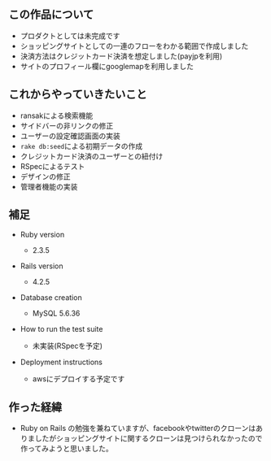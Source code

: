 この作品について
---
* プロダクトとしては未完成です
* ショッピングサイトとしての一連のフローをわかる範囲で作成しました
* 決済方法はクレジットカード決済を想定しました(payjpを利用)
* サイトのプロフィール欄にgooglemapを利用しました

これからやっていきたいこと
---
* ransakによる検索機能
* サイドバーの非リンクの修正
* ユーザーの設定確認画面の実装
* `rake db:seed`による初期データの作成
* クレジットカード決済のユーザーとの紐付け
* RSpecによるテスト
* デザインの修正
* 管理者機能の実装

補足  
---
* Ruby version
  * 2.3.5
  
* Rails version
  * 4.2.5
  
* Database creation
   * MySQL 5.6.36
   
* How to run the test suite
   * 未実装(RSpecを予定)
   
* Deployment instructions
  * awsにデプロイする予定です


作った経緯
---
* Ruby on Rails の勉強を兼ねていますが、facebookやtwitterのクローンはありましたがショッピングサイトに関するクローンは見つけられなかったので作ってみようと思いました。

